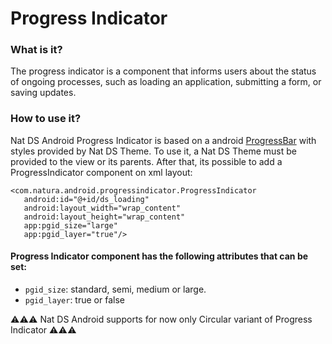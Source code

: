 # Progress Indicator

### What is it?
The progress indicator is a component that informs users about the status of ongoing processes, such as loading an application, submitting a form, or saving updates.

### How to use it?
Nat DS Android Progress Indicator is based on a android [ProgressBar](https://developer.android.com/reference/android/widget/ProgressBar) with styles provided by Nat DS Theme.
To use it, a Nat DS Theme must be provided to the view or its parents. After that, its possible to add a ProgressIndicator component on xml layout:

 ```
<com.natura.android.progressindicator.ProgressIndicator
    android:id="@+id/ds_loading"
    android:layout_width="wrap_content"
    android:layout_height="wrap_content"
    app:pgid_size="large"
    app:pgid_layer="true"/>
 ```

#### Progress Indicator component has the following attributes that can be set:

- `pgid_size`:  standard, semi, medium or large.
- `pgid_layer`:  true or false

⚠️⚠️⚠️ Nat DS Android supports for now only Circular variant of Progress Indicator ⚠️⚠️⚠️